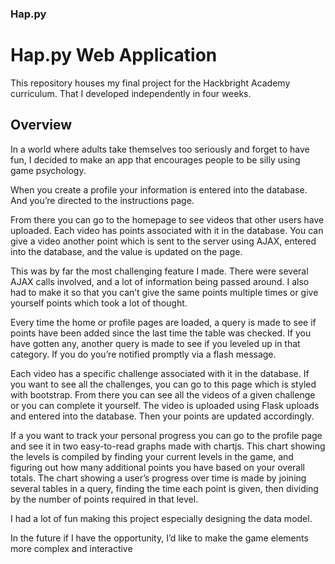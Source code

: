### Hap.py
# Hap.py Web Application

This repository houses my final project for the Hackbright Academy curriculum. That I developed independently in four weeks.

## Overview

In a world where adults take themselves too seriously and forget to have fun, I decided to make an app that encourages people to be silly using game psychology. 

When you create a profile your information is entered into the database. And you’re directed to the instructions page. 

From there you can go to the homepage to see videos that other users have uploaded. Each video has points associated with it in the database. You can give a video another point which is sent to the server using AJAX, entered into the database, and the value is updated on the page.

This was by far the most challenging feature I made. There were several AJAX calls involved, and a lot of  information being passed around. I also had to make it so that you can’t give the same points multiple times or give yourself points which took a lot of thought. 
 
Every time the home or profile pages are loaded, a query is made to see if points have been added since the last time the table was checked. If you have gotten any, another query is made to see if you leveled up in that category. If you do you’re notified promptly via a flash message. 


Each video has a specific challenge associated with it in the database. If you want to see all the challenges, you can go to this page which is styled with bootstrap. From there you can see all the videos of a given challenge or you can complete it yourself. The video is uploaded using Flask uploads and entered into the database. Then your points are updated accordingly.

If a you want to track your personal progress you can go to the profile page and see it in two easy-to-read graphs made with chartjs. This chart showing the levels is compiled by finding your current levels in the game, and figuring out how many additional points you have based on your overall totals. The chart showing a user’s progress over time is made by joining several tables in a query, finding the time each point is given, then dividing by the number of points required in that level.

I had a lot of fun making this project especially designing the data model.

In the future if I have the opportunity, I’d like to make the game elements more complex and interactive 


<!-- ## Screenshots

![alt text](static/screenshots/01.png "Main page")

![alt text](static/screenshots/02.png "Search")

![alt text](static/screenshots/03.png "Search results")

![alt text](static/screenshots/04.png "Recent searches")

![alt text](static/screenshots/05.png "Previous search") -->
